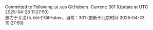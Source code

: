 Committed to Following `10,000` GitHubers. Current: <!-- FOLLOWING_COUNT -->301<!-- FOLLOWING_COUNT --> (Update at UTC <!-- LAST_UPDATED -->2025-04-23 11:27:50<!-- LAST_UPDATED -->)<br>
致力于关注`10,000`个GitHuber。当前：<!-- FOLLOWING_COUNT -->301<!-- FOLLOWING_COUNT --> (更新于北京时间 <!-- LAST_UPDATED_CST -->2025-04-23 19:27:50<!-- LAST_UPDATED_CST -->)
